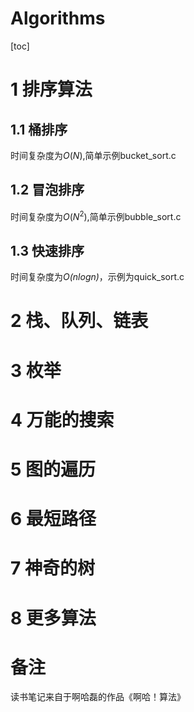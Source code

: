 <h1>Algorithms</h1>
[toc]   

# 1 排序算法
## 1.1 桶排序
时间复杂度为*O*(*N*),简单示例bucket_sort.c

## 1.2 冒泡排序
时间复杂度为*O*(*N*<sup>2</sup>),简单示例bubble_sort.c

## 1.3 快速排序
时间复杂度为*O(nlogn)*，示例为quick_sort.c

# 2 栈、队列、链表

# 3 枚举

# 4 万能的搜索

# 5 图的遍历

# 6 最短路径

# 7 神奇的树

# 8 更多算法

# 备注
读书笔记来自于啊哈磊的作品《啊哈！算法》